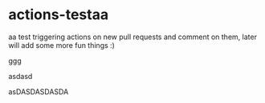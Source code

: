 # actions-testaa
aa
test triggering actions on new pull requests and comment on them, later will add some more fun things :)

ggg


asdasd



asDASDASDASDA
